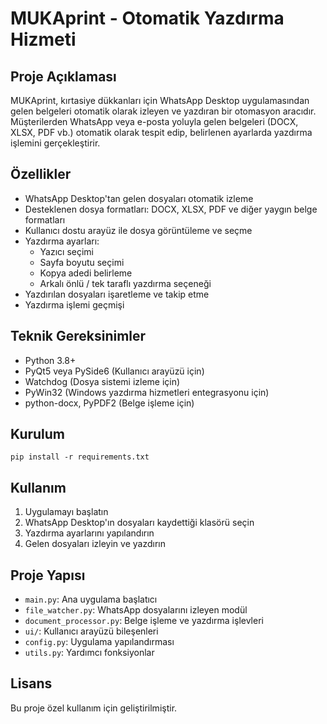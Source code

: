 # MUKAprint - Otomatik Yazdırma Hizmeti

## Proje Açıklaması
MUKAprint, kırtasiye dükkanları için WhatsApp Desktop uygulamasından gelen belgeleri otomatik olarak izleyen ve yazdıran bir otomasyon aracıdır. Müşterilerden WhatsApp veya e-posta yoluyla gelen belgeleri (DOCX, XLSX, PDF vb.) otomatik olarak tespit edip, belirlenen ayarlarda yazdırma işlemini gerçekleştirir.

## Özellikler
- WhatsApp Desktop'tan gelen dosyaları otomatik izleme
- Desteklenen dosya formatları: DOCX, XLSX, PDF ve diğer yaygın belge formatları
- Kullanıcı dostu arayüz ile dosya görüntüleme ve seçme
- Yazdırma ayarları:
  - Yazıcı seçimi
  - Sayfa boyutu seçimi
  - Kopya adedi belirleme
  - Arkalı önlü / tek taraflı yazdırma seçeneği
- Yazdırılan dosyaları işaretleme ve takip etme
- Yazdırma işlemi geçmişi

## Teknik Gereksinimler
- Python 3.8+
- PyQt5 veya PySide6 (Kullanıcı arayüzü için)
- Watchdog (Dosya sistemi izleme için)
- PyWin32 (Windows yazdırma hizmetleri entegrasyonu için)
- python-docx, PyPDF2 (Belge işleme için)

## Kurulum
```
pip install -r requirements.txt
```

## Kullanım
1. Uygulamayı başlatın
2. WhatsApp Desktop'ın dosyaları kaydettiği klasörü seçin
3. Yazdırma ayarlarını yapılandırın
4. Gelen dosyaları izleyin ve yazdırın

## Proje Yapısı
- `main.py`: Ana uygulama başlatıcı
- `file_watcher.py`: WhatsApp dosyalarını izleyen modül
- `document_processor.py`: Belge işleme ve yazdırma işlevleri
- `ui/`: Kullanıcı arayüzü bileşenleri
- `config.py`: Uygulama yapılandırması
- `utils.py`: Yardımcı fonksiyonlar

## Lisans
Bu proje özel kullanım için geliştirilmiştir.